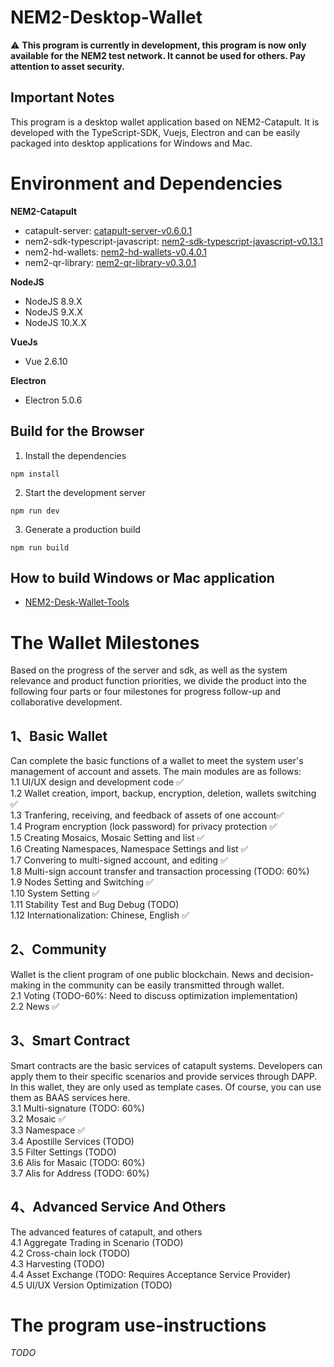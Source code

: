 # NEM2-Desktop-Wallet

:warning: **This program is currently in development, this program is now only available for the NEM2 test network. It cannot be used for others. Pay attention to asset security.**

## Important Notes
This program is a desktop wallet application based on NEM2-Catapult. It is developed with the TypeScript-SDK, Vuejs, Electron and can be easily packaged into desktop applications for Windows and Mac.

# Environment and Dependencies
**NEM2-Catapult**
- catapult-server: [catapult-server-v0.6.0.1](https://github.com/nemtech/catapult-server/releases/tag/v0.6.0.1)
- nem2-sdk-typescript-javascript: [nem2-sdk-typescript-javascript-v0.13.1](https://github.com/nemtech/nem2-sdk-typescript-javascript/releases/tag/v0.13.1)
- nem2-hd-wallets: [nem2-hd-wallets-v0.4.0.1](https://github.com/nemfoundation/nem2-hd-wallets/releases/tag/v0.4.1)
- nem2-qr-library: [nem2-qr-library-v0.3.0.1](https://github.com/nemfoundation/nem2-qr-library)

**NodeJS**
- NodeJS 8.9.X
- NodeJS 9.X.X
- NodeJS 10.X.X

**VueJs**
- Vue 2.6.10

**Electron**
- Electron 5.0.6

## Build for the Browser
1. Install the dependencies
```
npm install 
```
2. Start the development server
```
npm run dev 
```
3. Generate a production build
```
npm run build 
```

## How to build  Windows or Mac application
- [NEM2-Desk-Wallet-Tools]( https://github.com/NemTechCN/NEM2-Desk-Wallet-Tools)

# The Wallet Milestones
Based on the progress of the server and sdk, as well as the system relevance and product function priorities, we divide the product into the following four parts or four milestones for progress follow-up and collaborative development.
## 1、Basic Wallet
Can complete the basic functions of a wallet to meet the system user's management of account and assets. The main modules are as follows:  
1.1 UI/UX design and development code ✅          
1.2 Wallet creation, import, backup, encryption, deletion, wallets switching ✅          
1.3 Tranfering, receiving, and feedback of  assets of one account✅          
1.4 Program encryption (lock password) for privacy protection ✅          
1.5 Creating Mosaics, Mosaic Setting and list ✅          
1.6 Creating Namespaces, Namespace Settings and list ✅    
1.7 Convering to multi-signed account, and editing ✅    
1.8 Multi-sign account transfer and transaction processing (TODO: 60%)          
1.9 Nodes Setting and Switching ✅          
1.10 System Setting ✅          
1.11 Stability Test and Bug Debug (TODO)          
1.12 Internationalization: Chinese, English ✅      
    
## 2、Community  
Wallet is the client program of one public blockchain. News and decision-making in the community can be easily transmitted through wallet.      
2.1 Voting (TODO-60%: Need to discuss optimization implementation)    
2.2 News ✅

## 3、Smart Contract
Smart contracts are the basic services of catapult systems. Developers can apply them to their specific scenarios and provide services through DAPP. In this wallet, they are only used as template cases. Of course, you can use them as BAAS services here.   
3.1 Multi-signature (TODO: 60%)  
3.2 Mosaic ✅  
3.3 Namespace ✅  
3.4 Apostille Services (TODO)  
3.5 Filter Settings (TODO)  
3.6 Alis for Masaic (TODO: 60%)  
3.7 Alis for Address (TODO: 60%)   

## 4、Advanced Service And Others
The advanced features of catapult, and others     
4.1 Aggregate Trading in Scenario (TODO)    
4.2 Cross-chain lock (TODO)  
4.3 Harvesting (TODO)  
4.4 Asset Exchange (TODO: Requires Acceptance Service Provider)   
4.5 UI/UX Version Optimization (TODO)  

# The program use-instructions
  *TODO*

